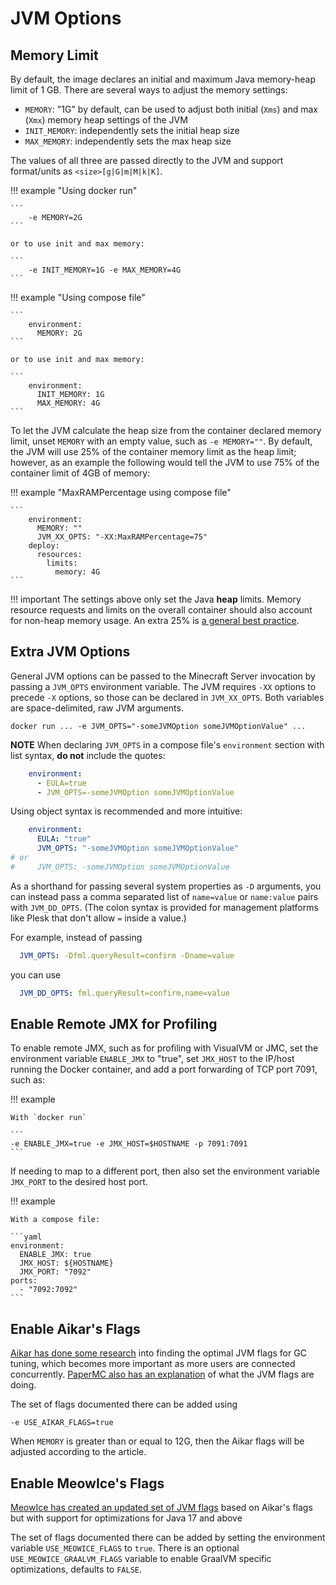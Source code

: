 # JVM Options

## Memory Limit

By default, the image declares an initial and maximum Java memory-heap limit of 1 GB. There are several ways to adjust the memory settings:

- `MEMORY`: "1G" by default, can be used to adjust both initial (`Xms`) and max (`Xmx`) memory heap settings of the JVM
- `INIT_MEMORY`: independently sets the initial heap size
- `MAX_MEMORY`: independently sets the max heap size

The values of all three are passed directly to the JVM and support format/units as `<size>[g|G|m|M|k|K]`.

!!! example "Using docker run"

    ```
        -e MEMORY=2G
    ```

    or to use init and max memory:

    ```
        -e INIT_MEMORY=1G -e MAX_MEMORY=4G
    ```

!!! example "Using compose file"

    ```
        environment:
          MEMORY: 2G
    ```

    or to use init and max memory:

    ```
        environment:
          INIT_MEMORY: 1G
          MAX_MEMORY: 4G
    ```

To let the JVM calculate the heap size from the container declared memory limit, unset `MEMORY` with an empty value, such as `-e MEMORY=""`. By default, the JVM will use 25% of the container memory limit as the heap limit; however, as an example the following would tell the JVM to use 75% of the container limit of 4GB of memory:

!!! example "MaxRAMPercentage using compose file"

    ```
        environment:
          MEMORY: ""
          JVM_XX_OPTS: "-XX:MaxRAMPercentage=75"
        deploy:
          resources:
            limits:
              memory: 4G
    ```

!!! important
    The settings above only set the Java **heap** limits. Memory resource requests and limits on the overall container should also account for non-heap memory usage. An extra 25% is [a general best practice](https://dzone.com/articles/best-practices-java-memory-arguments-for-container).

## Extra JVM Options

General JVM options can be passed to the Minecraft Server invocation by passing a `JVM_OPTS`
environment variable. The JVM requires `-XX` options to precede `-X` options, so those can be declared in `JVM_XX_OPTS`. Both variables are space-delimited, raw JVM arguments.

```
docker run ... -e JVM_OPTS="-someJVMOption someJVMOptionValue" ...
```

**NOTE** When declaring `JVM_OPTS` in a compose file's `environment` section with list syntax, **do not** include the quotes:

```yaml
    environment:
      - EULA=true
      - JVM_OPTS=-someJVMOption someJVMOptionValue
```

Using object syntax is recommended and more intuitive:

```yaml
    environment:
      EULA: "true"
      JVM_OPTS: "-someJVMOption someJVMOptionValue"
# or
#     JVM_OPTS: -someJVMOption someJVMOptionValue
```

As a shorthand for passing several system properties as `-D` arguments, you can instead pass a comma separated list of `name=value` or `name:value` pairs with `JVM_DD_OPTS`. (The colon syntax is provided for management platforms like Plesk that don't allow `=` inside a value.)

For example, instead of passing

```yaml
  JVM_OPTS: -Dfml.queryResult=confirm -Dname=value
```

you can use

```yaml
  JVM_DD_OPTS: fml.queryResult=confirm,name=value
```

## Enable Remote JMX for Profiling

To enable remote JMX, such as for profiling with VisualVM or JMC, set the environment variable `ENABLE_JMX` to "true", set `JMX_HOST` to the IP/host running the Docker container, and add a port forwarding of TCP port 7091, such as:

!!! example

    With `docker run`

    ```
    -e ENABLE_JMX=true -e JMX_HOST=$HOSTNAME -p 7091:7091
    ```

If needing to map to a different port, then also set the environment variable `JMX_PORT` to the desired host port.

!!! example

    With a compose file:

    ```yaml
    environment:
      ENABLE_JMX: true
      JMX_HOST: ${HOSTNAME}
      JMX_PORT: "7092"
    ports:
      - "7092:7092"
    ```

## Enable Aikar's Flags

[Aikar has done some research](https://aikar.co/2018/07/02/tuning-the-jvm-g1gc-garbage-collector-flags-for-minecraft/) into finding the optimal JVM flags for GC tuning, which becomes more important as more users are connected concurrently. [PaperMC also has an explanation](https://docs.papermc.io/paper/aikars-flags) of what the JVM flags are doing.

The set of flags documented there can be added using

    -e USE_AIKAR_FLAGS=true

When `MEMORY` is greater than or equal to 12G, then the Aikar flags will be adjusted according to the article.

## Enable MeowIce's Flags

[MeowIce has created an updated set of JVM flags](https://github.com/MeowIce/meowice-flags?tab=readme-ov-file#why-would-i-have-to-switch-) based on Aikar's flags but with support for optimizations for Java 17 and above

The set of flags documented there can be added by setting the environment variable `USE_MEOWICE_FLAGS` to `true`. There is an optional `USE_MEOWICE_GRAALVM_FLAGS` variable to enable GraalVM specific optimizations, defaults to `FALSE`.
